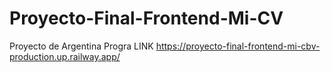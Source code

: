 # Proyecto-Final-Frontend-Mi-CV
Proyecto de Argentina Progra
LINK  https://proyecto-final-frontend-mi-cbv-production.up.railway.app/
